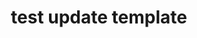 ---
title: test update template
created: 2023-07-Mo'T'10:09:37168895857758916889585775891688958577589
updated: 2023-07-Mo'T'10:09:37168895857758916889585775891688958577589
banner: 
tags: 
---